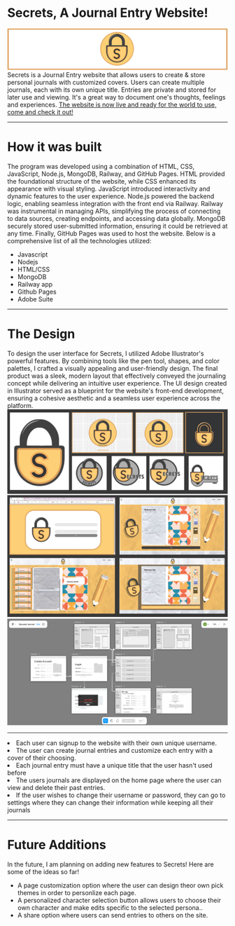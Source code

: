 # Secrets, A Journal Entry Website!
<img src="/images/artbmain-23.png" alt="Alt text" title="Optional title">
Secrets is a Journal Entry website that allows users to create &amp; store personal journals with customized covers. Users can create multiple journals, each with its own unique title. Entries are private and stored for later use and viewing. It's a great way to document one's thoughts, feelings and experiences. <a href =abdelrahmanmerdan.github.io> The website is now live and ready for the world to use, come and check it out! </a>
<hr>
<h1> How it was built </h1>
The program was developed using a combination of HTML, CSS, JavaScript, Node.js, MongoDB, Railway, and GitHub Pages. HTML provided the foundational structure of the website, while CSS enhanced its appearance with visual styling. JavaScript introduced interactivity and dynamic features to the user experience. Node.js powered the backend logic, enabling seamless integration with the front end via Railway. Railway was instrumental in managing APIs, simplifying the process of connecting to data sources, creating endpoints, and accessing data globally. MongoDB securely stored user-submitted information, ensuring it could be retrieved at any time. Finally, GitHub Pages was used to host the website. Below is a comprehensive list of all the technologies utilized:
<ul>
<li>Javascript</li>
<li>Nodejs</li>
<li>HTML/CSS</li>
<li>MongoDB</li>
<li>Railway app</li>
<li>Github Pages</li>
<li>Adobe Suite</li>
</ul>
<hr>
<h1> The Design </h1>
To design the user interface for Secrets, I utilized Adobe Illustrator's powerful features. By combining tools like the pen tool, shapes, and color palettes, I crafted a visually appealing and user-friendly design. The final product was a sleek, modern layout that effectively conveyed the journaling concept while delivering an intuitive user experience. The UI design created in Illustrator served as a blueprint for the website's front-end development, ensuring a cohesive aesthetic and a seamless user experience across the platform.

<br>
<img src="/images/git artb2.JPG" alt="Alt text" title="Optional title">
<img src="/images/hitbrd 3.JPG" alt="Alt text" title="Optional title">
<img src="/images/FigmaModel.png" alt="Alt text" title="Optional title">
<hr>


<li>Each user can signup to the website with their own unique username. </li>
<li>The user can create journal entries and customize each entry with a cover of their choosing.</li>
<li>Each journal entry must have a unique title that the user hasn't used before </li>
<li>The users journals are displayed on the home page where the user can view and delete their past entries.</li>
<li>If the user wishes to change their username or password, they can go to settings where they can change their information while keeping all their journals</li>
</ul>
<hr>
<h1> Future Additions </h1>
In the future, I am planning on adding new features to Secrets! Here are some of the ideas so far!
<ul>

<li> A page customization option where the user can design theor own pick themes in order to personlize each page.</li>
<li>A personalized character selection button allows users to choose their own character and make edits specific to the selected persona..</li>
<li> A share option where users can send entries to others on the site.</li>

</ul>

